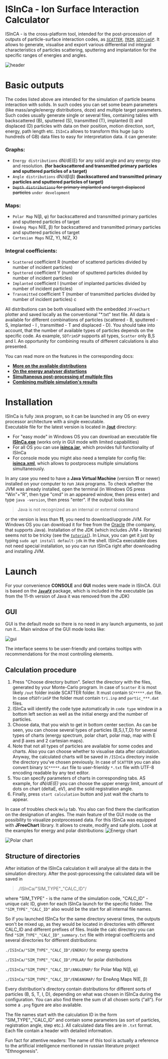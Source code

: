 # ISInCa - Ion Surface Interaction Calculator

ISInCA - is the cross-platform tool, intended for the post-procession of outputs of particle-surface interaction codes, as
*[`SCATTER`](https://www.sciencedirect.com/science/article/pii/S0042207X00001366)*,
*[`TRIM`](http://www.srim.org/)*, 
*[`SDTrimSP`](https://pure.mpg.de/rest/items/item_3026474_2/component/file_3026477/content)*. 
It allows to generate, visualise and export various differential ind integral characteristics of particles scattering,
sputtering and implantation for the specific ranges of energies and angles.

![header](https://github.com/mauveferret/ISInCa/blob/master/docs/pics/header.png?raw=true)
 
# Basic outputs

 The codes listed above are intended for the simulation of  particle beams interaction with solids. 
 In such codes you can set some beam parameters (like mass/angle/energy distributions, doze) and 
 multiple target parameters. Such codes usually generate single or several files, containing tables 
 with backscattered (B), sputtered (S), transmitted (T), implanted (I) and displaced (D) particles with 
 data on their position, motion direction, sort, energy, path length etc. `ISInCa` allows to transform 
 this huge (up to hundreds of GB) data files to easy for interpretation data. it can generate:

### **Graphs:**
 - `Energy distributions` dN/dE(E) for any solid angle and any energy step and resolution. 
**(for backscattered and transmitted primary particles and sputtered particles of a target)**
 - `Angle distributions` dN/dβ(β) **(backscattered and transmitted primary particles and sputtered particles of target)**
 - ~~`Depth distributions` for primary implanted and target displaced particles~~ `under development`
 
### **Maps:**
 - `Polar Map` N(β, φ) for backscattered and transmitted primary particles and sputtered particles of target
 - `EneAng Maps` N(E, β) for backscattered and transmitted primary particles and sputtered particles of target
 - `Cartesian Maps` N(Z, Y), N(Z, X)

### **Integral coefficients:**
   - `Scattered` coefficient R (number of scattered particles divided by number of incident particles)
   - `Sputtered` coefficient Y (number of sputtered particles divided by number of incident particles)
   - `Implanted` coefficient I (number of implanted particles divided by number of incident particles)
   - `Transmitted` coefficient T (number of transmitted particles divided by number of incident particles)
c

All distributions can be both visualised with the embedded `JFreeChart` plotter and saved locally as 
the conventional "*.txt" text file. All data is available for different combinations of particles (scattered - B, sputtered - S, implanted - I ,
transmitted - T  and displaced - D). 
You should take into account, that the number of available types of particles
depends on the specific code. As example, `SDTrimSP` supports all types, `Scatter` only B,S and I.
An opportunity for combining results of different calculations is also presented.

You can read more on the features in the corresponding docs:

 - **[More on the available distributions](https://github.com/mauveferret/ISInCa/tree/master/docs/distributions.md)**
 -  **[On the energy analyser distortions](https://github.com/mauveferret/ISInCa/tree/master/docs/energy_spectra_distortions.md)**
 -  **[Simultaneous post-processing of multiple files](https://github.com/mauveferret/ISInCa/tree/master/docs/console_mode.md)**
 -  **[Combining multiple simulation's results](https://github.com/mauveferret/ISInCa/tree/master/docs/simulations_combination.md)**

# Installation
ISInCa is fully `JAVA`  program, so it can be launched in any OS on every processor architecture with a single executable.  
Executable file for the latest version is located in **[/out](https://github.com/mauveferret/ISInCa/tree/master/out)** directory:
- For "easy mode" in Windows OS you can download an executable file **[ISInCa.exe](https://github.com/mauveferret/ISInCa/blob/master/out/ISInCa.exe)** (works only in GUI mode  with limited capabilities)
- For all OS you can use **[isinca.jar](https://github.com/mauveferret/ISInCa/blob/master/out/ISInCa.jar)**, which provides full functionality of ISInCa
- For console mode you might also need a template for config file: **[isinca.xml](https://github.com/mauveferret/ISInCa/blob/master/out/isinca.xml)**, which allows to postprocess multiple simulations simultaneously.

In any case you need to have a **Java Virtual Machine** (version **11** or newer) installed on your computer to run `JAVA` programs.
To check whether the JVM was already installed, open the terminal (in Windows OS press "Win"+"R", then type "cmd" in an appeared window, then press enter) and type `java -version`, then press "enter". If the output looks like 
> Java is not recognized as an internal or external command

or the version is less than **11**, you need to download/upgrade JVM. For Windows OS you can  download it for free  from the [Oracle](https://www.oracle.com/java/technologies/javase-jdk11-downloads.html) (the company, that supports Java). 
Installation of the JDK (which includes JVM + libraries) seems not to be tricky (see the *[`tutorial`](https://docs.oracle.com/javase/9/install/installation-jdk-and-jre-microsoft-windows-platforms.htm#JSJIG-GUID-2B9D2A17-176B-4BC8-AE2D-FD884161C958)*). 
In Linux, you can get it just by typing `sudo apt install default-jdk` in the shell. 
ISInCa executable does not need special installation, so you can run ISInCa right after downloading and installing JVM.

# Launch

For your convenience **CONSOLE** and **GUI** modes were made in ISInCA. GUI is based on the ***[`JavaFX`](https://openjfx.io/)*** package, which is included in the executable (as from the 11-th version of Java it was removed from the JDK)

## GUI

GUI is the default mode so there is no need in any launch arguments, so just run it... Main window of the GUI mode looks like:

![gui](https://github.com/mauveferret/ISInCa/blob/master/docs/pics/gui_main.png?raw=true)

The interface seems to be user-friendly and contains tooltips with recommendations for the most controlling elements.

## Calculation procedure

1. Press "Choose directory button". Select the directory with the files, generated by your Monte-Carlo program. In case of `Scatter` it is most likely `/out`  folder inside SCATTER folder. It must contain 
`SC*****.dat` file. In case of`SDTrimSP` the folder must contain `tri.inp` and `partic_***.dat` files. 
2. ISInCa  will identify the code type automatically in `code type` window in a bottom left section as well as the initial energy and the number of particles.
3. Choose data, that you wish to get in bottom center section. As can be seen, you can choose several types of particles (B,S,I,T,D) 
for several types of charts (energy spectrum, polar chart, polar map,  map with E and β axes and 2 cartesian maps).
4. Note that not all types of particles are available for some codes and charts. Also you can choose whether to visualise data after calculation. Anyway, the calculated charts will be saved in `/ISInCa` directory inside the directory you've chosen previously. In case of `SCATTER` you can also convert binary `SC*****.dat` file to user-frienldy `*.txt` file with UTF-8 encoding readable by any text editor.
5. You can specify parameters of charts in corresponding tabs. AS example, for *dN/dE(E)* you can choose the upper energy limit, amount of dots on chart (deltaE, eV), and the solid registration angle.
6. Finally, press `start calculation` button and just wait  the charts to appear.

In case of troubles check `Help` tab. You also can find there the clarification on the designation of angles.
The main feature of the GUI mode os the possibility to visualize postprocessed data. 
For this ISInCa was equipped with **JFreeChart** library. 
It allows to create, modify and safe plots. Look at the examples for energy and polar distributions:
![Energy chart](https://github.com/mauveferret/ISInCa/blob/master/docs/pics/energy_spectrum3.png?raw=true)

![Polar chart](https://github.com/mauveferret/ISInCa/blob/master/docs/pics/polar_spectrum.png?raw=true)


## Structure of directories

After initiation of the ISInCa calculation it will analyse all the data in the simulation directory.
After the post-pprocessing the calculated data will be saved in 

>./ISInCa/"SIM_TYPE"_"CALC_ID"/

where "SIM_TYPE" - is the name of the simulation code, "CALC_ID" - unique calc ID, given for each ISInCa launch
for the specific folder. The `"SIM_TYPE"_"CALC_ID"` also would be the start for all internal file names.

So if you launched ISInCa for the same directory several times, the outputs won't be mixed up, as they would
be located in directories with different CALC_ID and different prefixes of files.
Inside the calc directory you can find `"SIM_TYPE"_"CALC_ID"_summary.txt` file with  integral coefficients
and several directories for different distributions:

`./ISInCa/"SIM_TYPE"_"CALC_ID"/ENERGY/` for energy spectra

`./ISInCa/"SIM_TYPE"_"CALC_ID"/POLAR/` for polar distributions

`./ISInCa/"SIM_TYPE"_"CALC_ID"/ANGLEMAP/` for Polar Map N(β, φ)

`./ISInCa/"SIM_TYPE"_"CALC_ID"/ENEANGMAP/` for EneAng Maps N(E, β)

Every distribution's directory contain distributions for different sorts of particles (B, S, T, I, D),
depending on what was chosen in ISInCa during the configuration.
You can also find there the sum of all chosen sorts ("all"). For some a `.png` figure are also available.

The file names start with the calculation ID in the form "SIM_TYPE"_"CALC_ID" and contain
some parameters (as sort of particles, registration angle, step etc.).
All calculated data files are in `.txt` format. Each file contain a header with detailed information.

Fun fact for attentive readers: The name of this tool is actually a reference to the artificial 
intelligence mentioned in russian literature project "Ethnogenesis".
